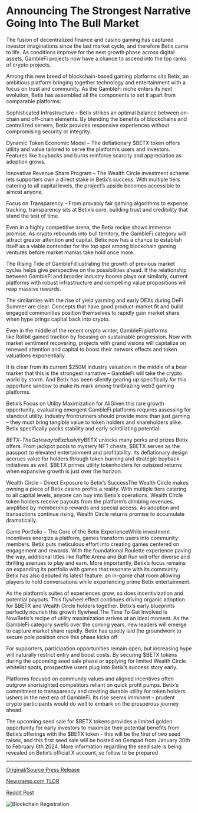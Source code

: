 # Announcing The Strongest Narrative Going Into The Bull Market

The fusion of decentralized finance and casino gaming has captured investor imaginations since the last market cycle, and therefore Betix came to life. As conditions improve for the next growth phase across digital assets, GambleFi projects now have a chance to ascend into the top ranks of crypto projects.

Among this new breed of blockchain-based gaming platforms sits Betix, an ambitious platform bringing together technology and entertainment with a focus on trust and community. As the GambleFi niche enters its next evolution, Betix has assembled all the components to set it apart from comparable platforms:

Sophisticated Infrastructure – Betix strikes an optimal balance between on-chain and off-chain elements. By blending the benefits of blockchains and centralized servers, Betix provides responsive experiences without compromising security or integrity.

Dynamic Token Economic Model – The deflationary $BETX token offers utility and value tailored to serve the platform’s users and investors. Features like buybacks and burns reinforce scarcity and appreciation as adoption grows.

Innovative Revenue Share Program – The Wealth Circle investment scheme lets supporters own a direct stake in Betix’s success. With multiple tiers catering to all capital levels, the project’s upside becomes accessible to almost anyone.

Focus on Transparency – From provably fair gaming algorithms to expense tracking, transparency sits at Betix’s core, building trust and credibility that stand the test of time.

Even in a highly competitive arena, the Betix recipe shows immense promise. As crypto rebounds into bull territory, the GambleFi category will attract greater attention and capital. Betix now has a chance to establish itself as a viable contender for the top spot among blockchain gaming ventures before market manias take hold once more.

The Rising Tide of GambleFiIllustrating the growth of previous market cycles helps give perspective on the possibilities ahead. If the relationship between GambleFi and broader industry booms plays out similarly, current platforms with robust infrastructure and compelling value propositions will reap massive rewards.

The similarities with the rise of yield yarming and early DEXs during DeFi Summer are clear. Concepts that have good product-market fit and build engaged communities position themselves to rapidly gain market share when hype brings capital back into crypto.

Even in the middle of the recent crypto winter, GambleFi platforms like Rollbit gained traction by focusing on sustainable progression. Now with market sentiment recovering, projects with grand visions will capitalize on renewed attention and capital to boost their network effects and token valuations exponentially.

It is clear from its current $250M industry valuation in the middle of a bear market that this is the strongest narrative – GambleFi will take the crypto world by storm. And Betix has been silently gearing up specifically for this opportune window to make its mark among trailblazing web3 gaming platforms.

Betix’s Focus on Utility Maximization for AllGiven this rare growth opportunity, evaluating emergent GambleFi platforms requires assessing for standout utility. Industry frontrunners should provide more than just gaming – they must bring tangible value to token holders and shareholders alike. Betix specifically packs stability and early scintillating potential:

$BETX – The Gateway to Exclusivity$BETX unlocks many perks and prizes Betix offers. From jackpot pools to mystery NFT chests, $BETX serves as the passport to elevated entertainment and profitability. Its deflationary design accrues value for holders through token burning and strategic buyback initiatives as well. $BETX primes utility tokenholders for outsized returns when expansive growth is just over the horizon.

Wealth Circle – Direct Exposure to Betix’s SuccessThe Wealth Circle makes owning a piece of Betix casino profits a reality. With multiple tiers catering to all capital levels, anyone can buy into Betix’s operations. Wealth Circle token holders receive payouts from the platform’s climbing revenues, amplified by membership rewards and special access. As adoption and transactions continue rising, Wealth Circle returns promise to accumulate dramatically.

Game Portfolio – The Core of the Betix ExperienceWhile investment incentives energize a platform, games transform users into community members. Betix puts meticulous effort into creating games centered on engagement and rewards. With the foundational Roulette experience paving the way, additional titles like Raffle Arena and Bull Run will offer diverse and thrilling avenues to play and earn. More importantly, Betix’s focus remains on expanding its portfolio with games that resonate with its community. Betix has also debuted its latest feature: an in-game chat room allowing players to hold conversations while experiencing prime Betix entertainment.

As the platform’s suites of experiences grow, so does incentivization and potential payouts. This flywheel effect continues driving organic adoption for $BETX and Wealth Circle holders together. Betix’s early blueprints perfectly nourish this growth flywheel.The Time To Get Involved Is NowBetix’s recipe of utility maximization arrives at an ideal moment. As the GambleFi category swells over the coming years, new leaders will emerge to capture market share rapidly. Betix has quietly laid the groundwork to secure pole position once this phase kicks off.

For supporters, participation opportunities remain open, but increasing hype will naturally restrict entry and boost costs. By securing $BETX tokens during the upcoming seed sale phase or applying for limited Wealth Circle whitelist spots, prospective users plug into Betix’s success story early.

Platforms focused on community values and aligned incentives often outgrow shortsighted competitors reliant on quick profit pumps. Betix’s commitment to transparency and creating durable utility for token holders ushers in the next era of GambleFi. Its rise seems imminent – prudent crypto participants would do well to embark on the prosperous journey ahead.

The upcoming seed sale for $BETX tokens provides a limited golden opportunity for early investors to maximize their potential benefits from Betix’s offerings with the $BETX token - this will be the first of two seed raises, and this first seed sale will be hosted on Gempad from January 30th to February 6th 2024. More information regarding the seed sale is being revealed on Betix’s official X account, so follow to be prepared 

---

[Original/Source Press Release](https://blockchainwire.io/press-release/announcing-the-strongest-narrative-going-into-the-bull-market)
                    

[Newsramp.com TLDR](None) 



[Reddit Post](https://www.reddit.com/r/newsramp/comments/1avx65r/the_rising_tide_of_gamblefi/) 



![Blockchain Registration](https://cdn.newsramp.app/blockchainwire/qrcode/242/11/cake2gOY.webp)
